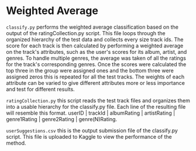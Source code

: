 # Weighted Average

`classify.py` performs the weighted average classification based on the output of the ratingCollection.py script. This file loops through the
organized hierarchy of the test data and collects every size track ids. The score for each track is then calculated by performing a weighted average
on the track's attributes, such as the user's scores for its album, artist, and genres. To handle multiple genres, the average was taken of all the ratings
for the track's corresponding genres. Once the scores were calculated the top three in the group were assigned ones and the bottom three were assigned zeros
this is repeated for all the test tracks. The weights of each attribute can be varied to give different attributes more or less importance and
test for different results.

`ratingCollection.py` this script reads the test track files and organizes them into a usable hierarchy for the classify.py file. Each line of the 
resulting file will resemble this format. userID | trackId | albumRating | artistRating | genre1Rating | genre2Rating | genre(N)Rating.

`userSuggestions.csv` this is the output submission file of the classify.py script. This file is uploaded to Kaggle to view the performance of the method.
